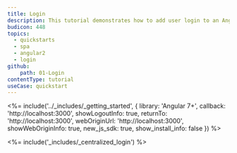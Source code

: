 ```yaml
---
title: Login
description: This tutorial demonstrates how to add user login to an Angular (versions 2 and above) application using Auth0.
budicon: 448
topics:
  - quickstarts
  - spa
  - angular2
  - login
github:
    path: 01-Login
contentType: tutorial
useCase: quickstart
---
```


<!-- markdownlint-disable MD034 MD041 -->

<%= include('../_includes/_getting_started', { library: 'Angular 7+', callback: 'http://localhost:3000', showLogoutInfo: true, returnTo: 'http://localhost:3000', webOriginUrl: 'http://localhost:3000', showWebOriginInfo: true, new_js_sdk: true, show_install_info: false }) %>

<%= include('_includes/_centralized_login') %>